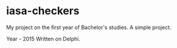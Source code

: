 # iasa-checkers
My project on the first year of Bachelor's studies. 
A simple project. 

Year - 2015
Written on Delphi.
